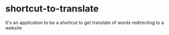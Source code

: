 # shortcut-to-translate
It's an application to be a shortcut to get translate of words redirecting to a website
